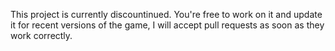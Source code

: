 This project is currently discountinued.
You're free to work on it and update it for recent versions of the game, I will accept pull requests as soon as they work correctly.
